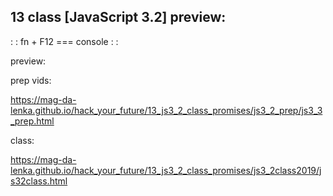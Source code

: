 ## 13 class [JavaScript 3.2] preview:

: : fn + F12 === console : : 

preview: 

prep vids: 

https://mag-da-lenka.github.io/hack_your_future/13_js3_2_class_promises/js3_2_prep/js3_3_prep.html 

class: 

https://mag-da-lenka.github.io/hack_your_future/13_js3_2_class_promises/js3_2class2019/js32class.html
